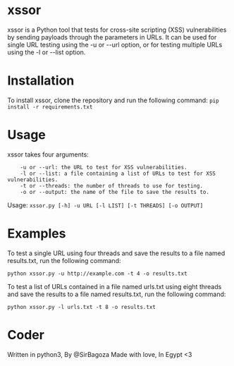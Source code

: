 # xssor
xssor is a Python tool that tests for cross-site scripting (XSS) vulnerabilities by sending payloads through the parameters in URLs.
It can be used for single URL testing using the -u or --url option, or for testing multiple URLs using the -l or --list option.

# Installation
To install xssor, clone the repository and run the following command:
```pip install -r requirements.txt```

# Usage
xssor takes four arguments:
```
    -u or --url: the URL to test for XSS vulnerabilities.
    -l or --list: a file containing a list of URLs to test for XSS vulnerabilities.
    -t or --threads: the number of threads to use for testing.
    -o or --output: the name of the file to save the results to.
```
Usage:
```xssor.py [-h] -u URL [-l LIST] [-t THREADS] [-o OUTPUT]```

# Examples
To test a single URL using four threads and save the results to a file named results.txt, run the following command:

```python xssor.py -u http://example.com -t 4 -o results.txt```

To test a list of URLs contained in a file named urls.txt using eight threads and save the results to a file named results.txt, run the following command:

```python xssor.py -l urls.txt -t 8 -o results.txt```

# Coder
Written in python3, By @SirBagoza
Made with love, In Egypt <3
